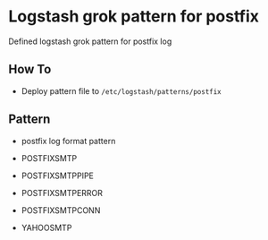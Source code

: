 # Logstash grok pattern for postfix

Defined logstash grok pattern for postfix log

## How To

- Deploy pattern file to `/etc/logstash/patterns/postfix`

## Pattern

-  postfix log format pattern

  - POSTFIXSMTP
  - POSTFIXSMTPPIPE
  - POSTFIXSMTPERROR
  - POSTFIXSMTPCONN
  - YAHOOSMTP
